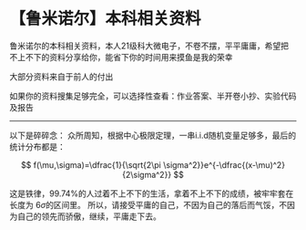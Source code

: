 # 【鲁米诺尔】本科相关资料

鲁米诺尔的本科相关资料，本人21级科大微电子，不卷不摆，平平庸庸，希望把不上不下的资料分享给你，能省下你的时间用来摸鱼是我的荣幸

大部分资料来自于前人的付出

如果你的资料搜集足够完全，可以选择性查看：作业答案、半开卷小抄、实验代码及报告

------

以下是碎碎念：
众所周知，根据中心极限定理，一串i.i.d随机变量足够多，最后的统计分布都是：

$$
f(\mu,\sigma)=\dfrac{1}{\sqrt{2\pi \sigma^2}}e^{-\dfrac{(x-\mu)^2}{2\sigma^2}}
$$

这是铁律，99.74%的人过着不上不下的生活，拿着不上不下的成绩，被牢牢套在长度为 $6\sigma$的区间里。
所以，请接受平庸的自己，不因为自己的落后而气馁，不因为自己的领先而骄傲，继续，平庸走下去。
